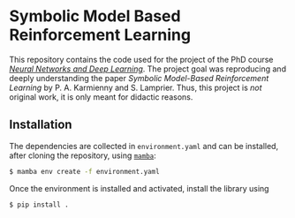 # Symbolic Model Based Reinforcement Learning
This repository contains the code used for the project of the PhD course [*Neural Networks and Deep Learning*](https://retis.sssup.it/~giorgio/courses/neural/nn.html). The project goal was reproducing and deeply understanding the paper *Symbolic Model-Based Reinforcement Learning* by P. A. Karmienny and S. Lamprier.
Thus, this project is *not* original work, it is only meant for didactic reasons.

## Installation
The dependencies are collected in `environment.yaml` and can be installed, after cloning the repository, using [`mamba`]("https://github.com/mamba-org/mamba"):
```bash
$ mamba env create -f environment.yaml
```

Once the environment is installed and activated, install the library using

```bash
$ pip install .
```

